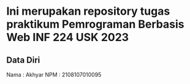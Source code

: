 # Ini merupakan repository tugas praktikum Pemrograman Berbasis Web INF 224 USK 2023
 
## Data Diri
 
Nama  : Akhyar
NPM   : 2108107010095
